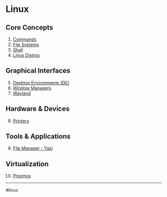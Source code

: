 # Linux

## Core Concepts

1. [Commands](linux_commands.md)
2. [File Systems](linux_file_systems.md)
3. [Shell](linux_shell.md)
4. [Linux Distros](linux_distros.md)

## Graphical Interfaces

5. [Desktop Environments (DE)](linux_de.md)
6. [Window Managers](linux_window_managers.md)
7. [Wayland](wayland/wayland.md)

## Hardware & Devices

8. [Printers](linux_printers.md)

## Tools & Applications

9. [File Manager - Yazi](yazi/yazi.md)

## Virtualization

10. [Proxmox](PROXMOX.md)

- - -
#linux